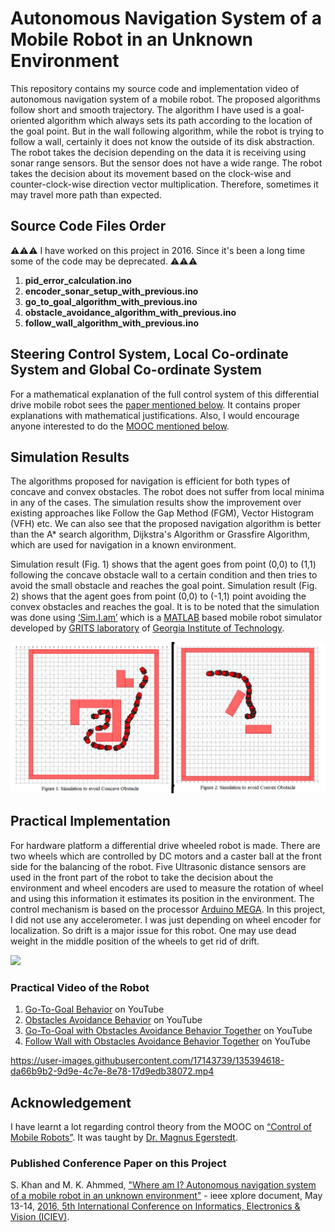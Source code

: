 # Autonomous Navigation System of a Mobile Robot in an Unknown Environment
This repository contains my source code and implementation video of autonomous navigation system of a mobile robot. The proposed algorithms follow short and smooth trajectory. The algorithm I have used is a goal-oriented algorithm which always sets its path according to the location of the goal point. But in the wall following algorithm, while the robot is trying to follow a wall, certainly it does not know the outside of its disk abstraction. The robot takes the decision depending on the data it is receiving using sonar range sensors. But the sensor does not have a wide range. The robot takes the decision about its movement based on the clock-wise and counter-clock-wise direction vector multiplication. Therefore, sometimes it may travel more path than expected.

## Source Code Files Order 
:warning::warning::warning: I have worked on this project in 2016. Since it's been a long time some of the code may be deprecated. :warning::warning::warning:

1. **pid_error_calculation.ino**
2. **encoder_sonar_setup_with_previous.ino**
3. **go_to_goal_algorithm_with_previous.ino**
4. **obstacle_avoidance_algorithm_with_previous.ino**
5. **follow_wall_algorithm_with_previous.ino**

## Steering Control System, Local Co-ordinate System and Global Co-ordinate System
For a mathematical explanation of the full control system of this differential drive mobile robot sees the [paper mentioned below](#published-conference-paper-on-this-project). It contains proper explanations with mathematical justifications. Also, I would encourage anyone interested to do the [MOOC mentioned below](#acknowledgement).

## Simulation Results
The algorithms proposed for navigation is efficient for both types of concave and convex obstacles. The robot does not suffer from local minima in any of the cases. The simulation results show the improvement over existing approaches like Follow the Gap Method (FGM), Vector Histogram (VFH) etc. We can also see that the proposed navigation algorithm is better than the A* search algorithm, Dijkstra's Algorithm or Grassfire Algorithm, which are used for navigation in a known environment.

Simulation result (Fig. 1) shows that the agent goes from point (0,0) to (1,1) following the concave obstacle wall to a certain condition and then tries to avoid the small obstacle and reaches the goal point. Simulation result (Fig. 2) shows that the agent goes from point (0,0) to (-1,1) point avoiding the convex obstacles and reaches the goal. It is to be noted that the simulation was done using [‘Sim.I.am’](https://www.mathworks.com/matlabcentral/fileexchange/40860-sim-i-am) which is a [MATLAB](https://www.mathworks.com/?s_tid=gn_logo) based mobile robot simulator developed by [GRITS laboratory](http://gritslab.gatech.edu/home/) of [Georgia Institute of Technology](https://www.gatech.edu/).

<img src="images/simulation_results.png" width=750>

## Practical Implementation
For hardware platform a differential drive wheeled robot is made. There are two wheels which are controlled by DC motors and a caster ball at the front side for the balancing of the robot. Five Ultrasonic distance sensors are used in the front part of the robot to take the decision about the environment and wheel encoders are used to measure the rotation of wheel and using this information it estimates its position in the environment. The control mechanism is based on the processor [Arduino MEGA](https://store.arduino.cc/products/arduino-mega-2560-rev3). In this project, I did not use any accelerometer. I was just depending on wheel encoder for localization. So drift is a major issue for this robot. One may use dead weight in the middle position of the wheels to get rid of drift.

<img src="images/robot_photo.jpg" width=500>


### Practical Video of the Robot
1. [Go-To-Goal Behavior](https://www.youtube.com/watch?v=mx56AGjGusU) on YouTube
2. [Obstacles Avoidance Behavior](https://www.youtube.com/watch?v=s9AxqqOxT4g) on YouTube
3. [Go-To-Goal with Obstacles Avoidance Behavior Together](https://www.youtube.com/watch?v=MwT14vDychA) on YouTube
4. [Follow Wall with Obstacles Avoidance Behavior Together](https://www.youtube.com/watch?v=S0naiIBdsRg) on YouTube


https://user-images.githubusercontent.com/17143739/135394618-da66b9b2-9d9e-4c7e-8e78-17d9edb38072.mp4


## Acknowledgement
I have learnt a lot regarding control theory from the MOOC on [“Control of Mobile Robots”](https://www.my-mooc.com/en/mooc/control-of-mobile-robots/). It was taught by [Dr. Magnus Egerstedt](https://www.ece.gatech.edu/faculty-staff-directory/magnus-egerstedt-0).


### Published Conference Paper on this Project
S. Khan and M. K. Ahmmed, ["Where am I? Autonomous navigation system of a mobile robot in an unknown environment"](https://ieeexplore.ieee.org/document/7760188) - ieee xplore document, May 13-14, [2016, 5th International Conference on Informatics, Electronics & Vision (ICIEV)](http://cennser.org/ICIEV16/#:~:text=Welcome%20to%20the%205th%20International,IPS%20will%20be%20sent%20to%20.).

